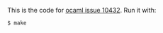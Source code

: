 This is the code for [ocaml issue
10432](https://github.com/ocaml/ocaml/issues/10432). Run it with:

```
$ make
```

